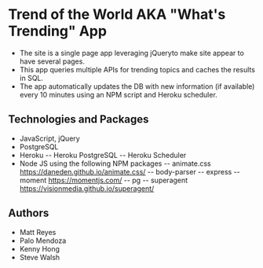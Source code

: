 # Trend of the World AKA "What's Trending" App

- The site is a single page app leveraging jQueryto make site appear to have several pages.
- This app queries multiple APIs for trending topics and caches the results in SQL.
- The app automatically updates the DB with new information (if available) every 10 minutes using an NPM script and Heroku scheduler.

## Technologies and Packages

- JavaScript, jQuery
- PostgreSQL
- Heroku
-- Heroku PostgreSQL
-- Heroku Scheduler
- Node JS using the following NPM packages
-- animate.css https://daneden.github.io/animate.css/
-- body-parser
-- express
-- moment https://momentjs.com/
-- pg
-- superagent https://visionmedia.github.io/superagent/

## Authors

- Matt Reyes
- Palo Mendoza
- Kenny Hong
- Steve Walsh
